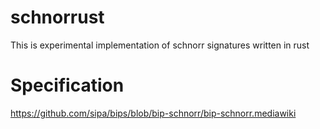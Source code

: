 # schnorrust

This is experimental implementation of schnorr signatures written in rust

# Specification

https://github.com/sipa/bips/blob/bip-schnorr/bip-schnorr.mediawiki